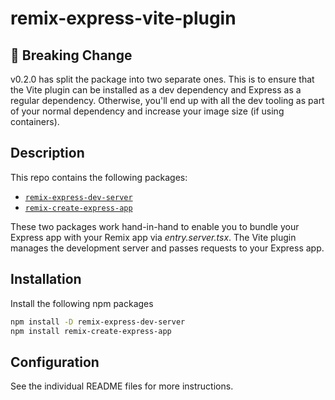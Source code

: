 # remix-express-vite-plugin

## 🚨 Breaking Change

v0.2.0 has split the package into two separate ones. This is to ensure that
the Vite plugin can be installed as a dev dependency and Express as a regular
dependency. Otherwise, you'll end up with all the dev tooling as part of your
normal dependency and increase your image size (if using containers).

## Description

This repo contains the following packages:

- [`remix-express-dev-server`](./packages/remix-express-dev-server)
- [`remix-create-express-app`](./packages/remix-create-express-app)

These two packages work hand-in-hand to enable you to bundle your Express app
with your Remix app via _entry.server.tsx_. The Vite plugin manages the development
server and passes requests to your Express app.

## Installation

Install the following npm packages

```bash
npm install -D remix-express-dev-server
npm install remix-create-express-app
```

## Configuration

See the individual README files for more instructions.
